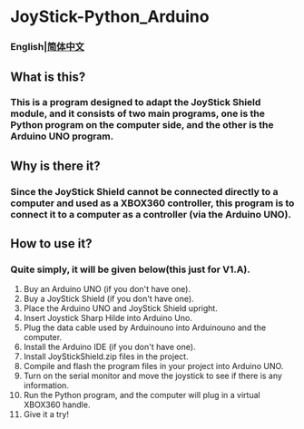 # JoyStick-Python_Arduino
### English|[简体中文](/Chinese.md)
## What is this?
### This is a program designed to adapt the JoyStick Shield module, and it consists of two main programs, one is the Python program on the computer side, and the other is the Arduino UNO program.
## Why is there it?
### Since the JoyStick Shield cannot be connected directly to a computer and used as a XBOX360 controller, this program is to connect it to a computer as a controller (via the Arduino UNO).
## How to use it?
### Quite simply, it will be given below(this just for V1.A).
1. Buy an Arduino UNO (if you don't have one).
2. Buy a JoyStick Shield (if you don't have one).
3. Place the Arduino UNO and JoyStick Shield upright.
4. Insert Joystick Sharp Hilde into Arduino Uno.
5. Plug the data cable used by Arduinouno into Arduinouno and the computer.
6. Install the Arduino IDE (if you don't have one).
7. Install JoyStickShield.zip files in the project.
8. Compile and flash the program files in your project into Arduino UNO.
9. Turn on the serial monitor and move the joystick to see if there is any information.
10. Run the Python program, and the computer will plug in a virtual XBOX360 handle.
11. Give it a try!
